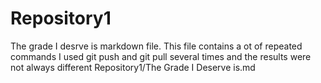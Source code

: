 # Repository1
The grade I desrve is markdown file. This file contains a ot of repeated commands
I used git push and git pull several times and the results were not always different
Repository1/The Grade I Deserve is.md
